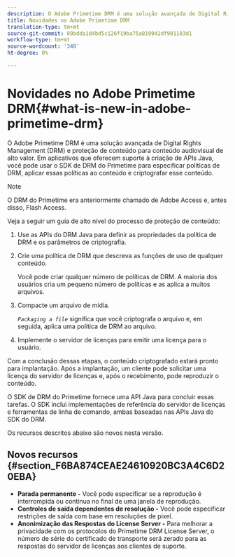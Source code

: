 ```yaml
---
description: O Adobe Primetime DRM é uma solução avançada de Digital Rights Management (DRM) e proteção de conteúdo para conteúdo audiovisual de alto valor. Em aplicativos que oferecem suporte à criação de APIs Java, você pode usar o SDK de DRM do Primetime para especificar políticas de DRM, aplicar essas políticas ao conteúdo e criptografar esse conteúdo.
title: Novidades no Adobe Primetime DRM
translation-type: tm+mt
source-git-commit: 89bdda1d4bd5c126f19ba75a819942df901183d1
workflow-type: tm+mt
source-wordcount: '348'
ht-degree: 0%

---
```



# Novidades no Adobe Primetime DRM{#what-is-new-in-adobe-primetime-drm}

O Adobe Primetime DRM é uma solução avançada de Digital Rights Management (DRM) e proteção de conteúdo para conteúdo audiovisual de alto valor. Em aplicativos que oferecem suporte à criação de APIs Java, você pode usar o SDK de DRM do Primetime para especificar políticas de DRM, aplicar essas políticas ao conteúdo e criptografar esse conteúdo.

>[!NOTE]
>
>O DRM do Primetime era anteriormente chamado de Adobe Access e, antes disso, Flash Access.

Veja a seguir um guia de alto nível do processo de proteção de conteúdo:

1. Use as APIs do DRM Java para definir as propriedades da política de DRM e os parâmetros de criptografia.
1. Crie uma política de DRM que descreva as funções de uso de qualquer conteúdo.

   Você pode criar qualquer número de políticas de DRM. A maioria dos usuários cria um pequeno número de políticas e as aplica a muitos arquivos.
1. Compacte um arquivo de mídia.

   *`Packaging a file`* significa que você criptografa o arquivo e, em seguida, aplica uma política de DRM ao arquivo.
1. Implemente o servidor de licenças para emitir uma licença para o usuário.

Com a conclusão dessas etapas, o conteúdo criptografado estará pronto para implantação. Após a implantação, um cliente pode solicitar uma licença do servidor de licenças e, após o recebimento, pode reproduzir o conteúdo.

O SDK de DRM do Primetime fornece uma API Java para concluir essas tarefas. O SDK inclui implementações de referência do servidor de licenças e ferramentas de linha de comando, ambas baseadas nas APIs Java do SDK do DRM.

Os recursos descritos abaixo são novos nesta versão.

## Novos recursos {#section_F6BA874CEAE24610920BC3A4C6D20EBA}

* **Parada permanente -** Você pode especificar se a reprodução é interrompida ou continua no final de uma janela de reprodução.
* **Controles de saída dependentes de resolução -** Você pode especificar restrições de saída com base em resoluções de pixel.
* **Anonimização das Respostas do License Server -** Para melhorar a privacidade com os protocolos do Primetime DRM License Server, o número de série do certificado de transporte será zerado para as respostas do servidor de licenças aos clientes de suporte.


